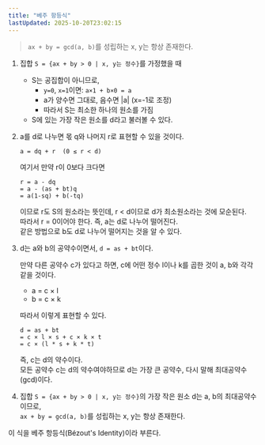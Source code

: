 ```yaml
---
title: "베주 항등식"
lastUpdated: 2025-10-20T23:02:15
---
```

> `ax + by = gcd(a, b)`를 성립하는 x, y는 항상 존재한다.

1. 집합 `S = {ax + by > 0 | x, y는 정수}`를 가정했을 때

    - S는 공집합이 아니므로,
        - `y=0`, `x=1`이면: `a×1 + b×0 = a`
        - a가 양수면 그대로, 음수면 |a| (x=-1로 조정)
        - 따라서 S는 최소한 하나의 원소를 가짐
    - S에 있는 가장 작은 원소를 d라고 불러볼 수 있다.

2. a를 d로 나누면 몫 q와 나머지 r로 표현할 수 있을 것이다.

    ```
    a = dq + r  (0 ≤ r < d)
    ```

    여기서 만약 r이 0보다 크다면

    ```
    r = a - dq
    = a - (as + bt)q
    = a(1-sq) + b(-tq)
    ```

    이므로 r도 S의 원소라는 뜻인데, r < d이므로 d가 최소원소라는 것에 모순된다.<br/>
    따라서 r = 0이어야 한다. 즉, a는 d로 나누어 떨어진다.<br/>
    같은 방법으로 b도 d로 나누어 떨어지는 것을 알 수 있다.

3. d는 a와 b의 공약수이면서, `d = as + bt`이다.

    만약 다른 공약수 c가 있다고 하면, c에 어떤 정수 l이나 k를 곱한 것이 a, b와 각각 같을 것이다.
    - a = c × l
    - b = c × k

    따라서 이렇게 표현할 수 있다.

    ```
    d = as + bt
    = c × l × s + c × k × t  
    = c × (l * s + k * t)
    ```

    즉, c는 d의 약수이다.<br/>
    모든 공약수 c는 d의 약수여야하므로 d는 가장 큰 공약수, 다시 말해 최대공약수(gcd)이다.

4. 집합 `S = {ax + by > 0 | x, y는 정수}`의 가장 작은 원소 d는 a, b의 최대공약수이므로,<br/>
   `ax + by = gcd(a, b)`를 성립하는 x, y는 항상 존재한다.<br/>

이 식을 베주 항등식(Bézout's Identity)이라 부른다.
